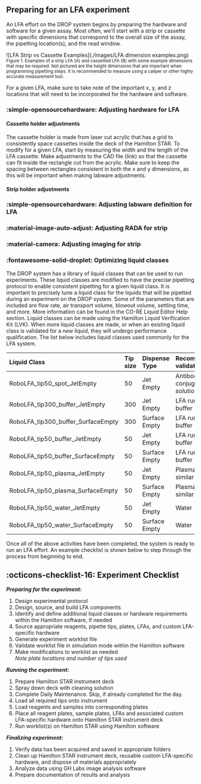 ## Preparing for an LFA experiment 

An LFA effort on the DROP system begins by preparing the hardware and software for a given assay. Most often, we'll start with a strip or cassette with specific dimensions that correspond to the overall size of the assay, the pipetting location(s), and the read window. 

![LFA Strip vs Cassette Examples](./images/LFA dimension examples.png) <br>
<small>Figure 1. Examples of a strip LFA (A) and cassetted LFA (B) with some example dimensions that may be required. Not pictured are the height dimensions that are important when programming pipetting steps. It is recommended to measure using a caliper or other highly accurate measurement tool. </small>

For a given LFA, make sure to take note of the important x, y, and z locations that will need to be incorporated for the hardware and software. 

### :simple-opensourcehardware:  **Adjusting hardware for LFA**

#### Cassette holder adjustments 

The cassette holder is made from laser cut acrylic that has a grid to consistently space cassettes inside the deck of the Hamilton STAR. To modify for a given LFA, start by measuring the width and the length of the LFA cassette. Make adjustments to the CAD file (link) so that the cassette can fit inside the rectangle cut from the acrylic. Make sure to keep the spacing between rectangles consistent in both the x and y dimensions, as this will be important when making labware adjustments. 


#### Strip holder adjustments 


### :simple-opensourcehardware:  **Adjusting labware definition for LFA**



### :material-image-auto-adjust: **Adjusting RADA for strip**



### :material-camera: **Adjusting imaging for strip** 



### :fontawesome-solid-droplet: **Optimizing liquid classes**

The DROP system has a library of liquid classes that can be used to run experiments. These liquid classes are modified to have the precise pipetting protocol to enable consistent pipetting for a given liquid class. It is important to precisely tune a liquid class for the liquids that will be pipetted during an experiment on the DROP system. Some of the parameters that are included are flow rate, air transport volume, blowout volume, settling time, and more. More information can be found in the CO-RE Liquid Editor Help section. Liquid classes can be made using the Hamilton Liquid Verification Kit (LVK). When more liquid classes are made, or when an existing liquid class is validated for a new liquid, they will undergo performance qualification. The list below includes liquid classes used commonly for the LFA system. 

| Liquid Class           | Tip size | Dispense Type     | Recommended validation for: |
| :-------------- | :-------------------- | :------------------- | :------------------- |
| RoboLFA_tip50_spot_JetEmpty | 50|Jet Empty | Antibody and conjugate solutions |
| RoboLFA_tip300_buffer_JetEmpty | 300|Jet Empty | LFA running buffer |
| RoboLFA_tip300_buffer_SurfaceEmpty | 300|Surface Empty | LFA running buffer |
| RoboLFA_tip50_buffer_JetEmpty | 50|Jet Empty | LFA running buffer |
| RoboLFA_tip50_buffer_SurfaceEmpty | 50|Surface Empty | LFA running buffer |
| RoboLFA_tip50_plasma_JetEmpty | 50|Jet Empty | Plasma or similar |
| RoboLFA_tip50_plasma_SurfaceEmpty | 50|Surface Empty | Plasma or similar |
| RoboLFA_tip50_water_JetEmpty | 50|Jet Empty | Water |
| RoboLFA_tip50_water_SurfaceEmpty | 50| Surface Empty | Water |

Once all of the above activities have been completed, the system is ready to run an LFA effort. An example checklist is shown below to step through the process from beginning to end. 

## :octicons-checklist-16: **Experiment Checklist**

***Preparing for the experiment:***  

1. Design experimental protocol 
2. Design, source, and build LFA components 
3. Identify and define additional liquid classes or hardware requirements within the Hamilton software, if needed  
4. Source appropriate reagents, pipette tips, plates, LFAs, and custom LFA-specific hardware  
5. Generate experiment worklist file  
6. Validate worklist file in simulation mode within the Hamilton software 
7. Make modifications to worklist as needed   
*Note plate locations and number of tips used*  

***Running the experiment:***  

1. Prepare Hamilton STAR instrument deck   
2. Spray down deck with cleaning solution  
3. Complete Daily Maintenance. Skip, if already completed for the day.   
4. Load all required tips onto instrument  
5. Load reagents and samples into corresponding plates    
6. Place all reagent plates, sample plates, LFAs and associated custom LFA-specific hardware onto Hamilton STAR instrument deck  
7. Run worklist(s) on Hamilton STAR using Hamilton software  

***Finalizing experiment:***  
1. Verify data has been acquired and saved in appropriate folders  
2. Clean up Hamilton STAR instrument deck, reusable custom LFA-specific hardware, and dispose of materials appropriately  
3. Analyze data using GH Labs image analysis software  
4. Prepare documentation of results and analysis   

